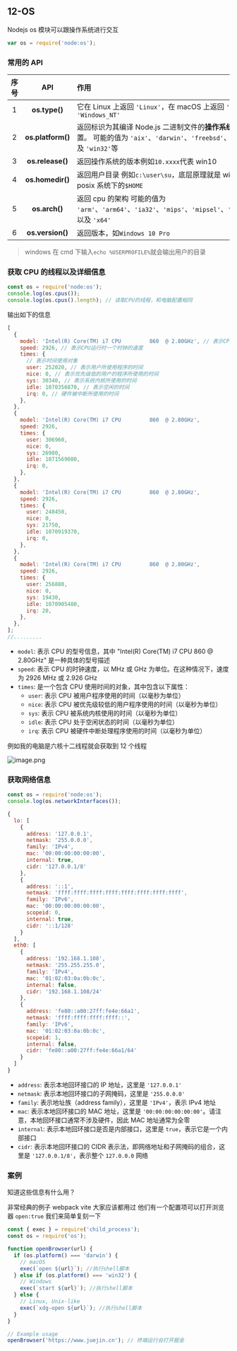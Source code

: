 ## 12-OS

Nodejs os 模块可以跟操作系统进行交互

```js
var os = require('node:os');
```

### 常用的 API

| 序号 |        API        | 作用                                                                                                                                                                                |
| :--: | :---------------: | :---------------------------------------------------------------------------------------------------------------------------------------------------------------------------------- |
|  1   |   **os.type()**   | 它在 Linux 上返回 `'Linux'`，在 macOS 上返回 `'Darwin'`，在 Windows 上返回 `'Windows_NT'`                                                                                           |
|  2   | **os.platform()** | 返回标识为其编译 Node.js 二进制文件的**操作系统**平台的字符串。 该值在编译时设置。 可能的值为 `'aix'`、`'darwin'`、`'freebsd'`、`'linux'`、`'openbsd'`、`'sunos'`、以及 `'win32'`等 |
|  3   | **os.release()**  | 返回操作系统的版本例如`10.xxxx`代表 win10                                                                                                                                           |
|  4   | **os.homedir()**  | 返回用户目录 例如`c:\user\su`，底层原理就是 windows 下的`echo %USERPROFILE% `，posix 系统下的`$HOME`                                                                                |
|  5   |   **os.arch()**   | 返回 cpu 的架构 可能的值为 `'arm'`、`'arm64'`、`'ia32'`、`'mips'`、`'mipsel'`、`'ppc'`、`'ppc64'`、`'s390'`、`'s390x'`、以及 `'x64'`                                                |
|  6   | **os.version()**  | 返回版本，如`Windows 10 Pro`                                                                                                                                                        |

> windows 在 cmd 下输入`echo %USERPROFILE%`就会输出用户的目录

### 获取 CPU 的线程以及详细信息

```js
const os = require('node:os');
console.log(os.cpus());
console.log(os.cpus().length); // 读取CPU的线程，和电脑配置相同
```

输出如下的信息

```js
[
  {
    model: 'Intel(R) Core(TM) i7 CPU         860  @ 2.80GHz', // 表示CPU型号
    speed: 2926, // 表示CPU运行时一个时钟的速度
    times: {
      // 表示时间使用对象
      user: 252020, // 表示用户所使用程序的时间
      nice: 0, // 表示优先级低的用户的程序所使用的时间
      sys: 30340, // 表示系统内核所使用的时间
      idle: 1070356870, // 表示空闲的时间
      irq: 0, // 硬件被中断所使用的时间
    },
  },
  {
    model: 'Intel(R) Core(TM) i7 CPU         860  @ 2.80GHz',
    speed: 2926,
    times: {
      user: 306960,
      nice: 0,
      sys: 26980,
      idle: 1071569080,
      irq: 0,
    },
  },
  {
    model: 'Intel(R) Core(TM) i7 CPU         860  @ 2.80GHz',
    speed: 2926,
    times: {
      user: 248450,
      nice: 0,
      sys: 21750,
      idle: 1070919370,
      irq: 0,
    },
  },
  {
    model: 'Intel(R) Core(TM) i7 CPU         860  @ 2.80GHz',
    speed: 2926,
    times: {
      user: 256880,
      nice: 0,
      sys: 19430,
      idle: 1070905480,
      irq: 20,
    },
  },
];
//.........
```

- `model`: 表示 CPU 的型号信息，其中 "Intel(R) Core(TM) i7 CPU 860 @ 2.80GHz" 是一种具体的型号描述
- `speed`: 表示 CPU 的时钟速度，以 MHz 或 GHz 为单位。在这种情况下，速度为 2926 MHz 或 2.926 GHz
- `times`: 是一个包含 CPU 使用时间的对象，其中包含以下属性：
  - `user`: 表示 CPU 被用户程序使用的时间（以毫秒为单位）
  - `nice`: 表示 CPU 被优先级较低的用户程序使用的时间（以毫秒为单位）
  - `sys`: 表示 CPU 被系统内核使用的时间（以毫秒为单位）
  - `idle`: 表示 CPU 处于空闲状态的时间（以毫秒为单位）
  - `irq`: 表示 CPU 被硬件中断处理程序使用的时间（以毫秒为单位）

例如我的电脑是六核十二线程就会获取到 12 个线程

![image.png](https://chen-1320883525.cos.ap-chengdu.myqcloud.com/img/686623febf9a48e3b39ac66751d9bd43~tplv-k3u1fbpfcp-zoom-in-crop-mark:1512:0:0:0.awebp)

### 获取网络信息

```js
const os = require('node:os');
console.log(os.networkInterfaces());
```

```js
{
  lo: [
    {
      address: '127.0.0.1',
      netmask: '255.0.0.0',
      family: 'IPv4',
      mac: '00:00:00:00:00:00',
      internal: true,
      cidr: '127.0.0.1/8'
    },
    {
      address: '::1',
      netmask: 'ffff:ffff:ffff:ffff:ffff:ffff:ffff:ffff',
      family: 'IPv6',
      mac: '00:00:00:00:00:00',
      scopeid: 0,
      internal: true,
      cidr: '::1/128'
    }
  ],
  eth0: [
    {
      address: '192.168.1.108',
      netmask: '255.255.255.0',
      family: 'IPv4',
      mac: '01:02:03:0a:0b:0c',
      internal: false,
      cidr: '192.168.1.108/24'
    },
    {
      address: 'fe80::a00:27ff:fe4e:66a1',
      netmask: 'ffff:ffff:ffff:ffff::',
      family: 'IPv6',
      mac: '01:02:03:0a:0b:0c',
      scopeid: 1,
      internal: false,
      cidr: 'fe80::a00:27ff:fe4e:66a1/64'
    }
  ]
}
```

- `address`: 表示本地回环接口的 IP 地址，这里是 `'127.0.0.1'`
- `netmask`: 表示本地回环接口的子网掩码，这里是 `'255.0.0.0'`
- `family`: 表示地址族（address family），这里是 `'IPv4'`，表示 IPv4 地址
- `mac`: 表示本地回环接口的 MAC 地址，这里是 `'00:00:00:00:00:00'`。请注意，本地回环接口通常不涉及硬件，因此 MAC 地址通常为全零
- `internal`: 表示本地回环接口是否是内部接口，这里是 `true`，表示它是一个内部接口
- `cidr`: 表示本地回环接口的 CIDR 表示法，即网络地址和子网掩码的组合，这里是 `'127.0.0.1/8'`，表示整个 `127.0.0.0` 网络

### 案例

知道这些信息有什么用？

非常经典的例子 webpack vite 大家应该都用过 他们有一个配置项可以打开浏览器 `open:true` 我们来简单复刻一下

```js
const { exec } = require('child_process');
const os = require('os');

function openBrowser(url) {
  if (os.platform() === 'darwin') {
    // macOS
    exec(`open ${url}`); //执行shell脚本
  } else if (os.platform() === 'win32') {
    // Windows
    exec(`start ${url}`); //执行shell脚本
  } else {
    // Linux, Unix-like
    exec(`xdg-open ${url}`); //执行shell脚本
  }
}

// Example usage
openBrowser('https://www.juejin.cn'); // 终端运行会打开掘金
```

